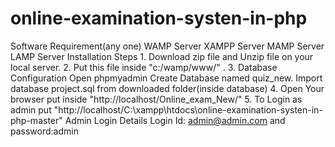 # online-examination-systen-in-php
 Software Requirement(any one) WAMP Server XAMPP Server MAMP Server LAMP Server Installation Steps 1. Download zip file and Unzip file on your local server. 2. Put this file inside "c:/wamp/www/" . 3. Database Configuration Open phpmyadmin Create Database named quiz_new. Import database project.sql from downloaded folder(inside database) 4. Open Your browser put inside "http://localhost/Online_exam_New/" 5. To Login as admin put "http://localhost/C:\xampp\htdocs\online-examination-systen-in-php-master" Admin Login Details Login Id: admin@admin.com and password:admin
